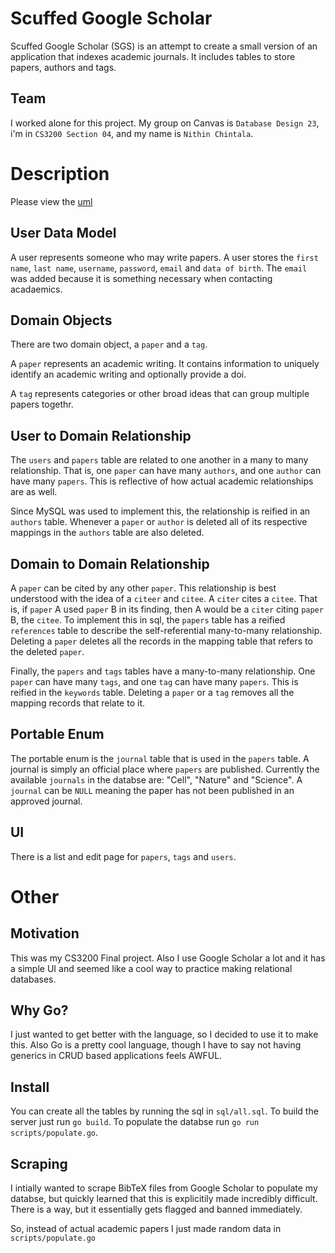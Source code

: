 # Scuffed Google Scholar
Scuffed Google Scholar (SGS) is an attempt to create a small version
of an application that indexes academic journals. It includes tables
to store papers, authors and tags.

## Team
I worked alone for this project. My group on Canvas is `Database Design 23`,
i'm in `CS3200 Section 04`, and my name is `Nithin Chintala`.

# Description
Please view the [uml](https://github.com/NithinChintala/sgs/blob/main/submit/db_design_final_project_UML.pdf)

## User Data Model
A user represents someone who may write papers. A user stores the `first name`, `last name`, `username`, 
`password`, `email` and `data of birth`. The `email` was added because it is something necessary
when contacting acadaemics.

## Domain Objects
There are two domain object, a `paper` and a `tag`. 

A `paper` represents an academic writing. It contains information to uniquely identify an academic
writing and optionally provide a doi.

A `tag` represents categories or other broad ideas that can group multiple papers togethr. 


## User to Domain Relationship
The `users` and `papers` table are related to one another in a many to many relationship.
That is, one `paper` can have many `authors`, and one `author` can have many `papers`. This is
reflective of how actual academic relationships are as well.

Since MySQL was used to implement this, the relationship is reified in an `authors` table.
Whenever a `paper` or `author` is deleted all of its respective mappings in the `authors` table
are also deleted.

## Domain to Domain Relationship
A `paper` can be cited by any other `paper`. This relationship is best understood with the idea 
of a `citeer` and `citee`. A `citer` cites a `citee`.  That is, if `paper` A used `paper` B in 
its finding, then A would be a `citer` citing `paper` B, the `citee`. To implement this in sql,
the `papers` table has a reified `references` table to describe the self-referential many-to-many
relationship. Deleting a `paper` deletes all the records in the mapping table that refers to the
deleted `paper`.

Finally, the `papers` and `tags` tables have a many-to-many relationship. One `paper` can have
many `tags`, and one `tag` can have many `papers`. This is reified in the `keywords` table. Deleting
a `paper` or a `tag` removes all the mapping records that relate to it.

## Portable Enum
The portable enum is the `journal` table that is used
in the `papers` table. A journal is simply an official place where `papers` are published.
Currently the available `journals` in the databse are: "Cell", "Nature" and "Science". A 
`journal` can be `NULL` meaning the paper has not been published in an approved journal.

## UI
There is a list and edit page for `papers`, `tags` and `users`.

# Other
## Motivation
This was my CS3200 Final project. Also I use Google Scholar a lot and it
has a simple UI and seemed like a cool way to practice making relational
databases.

## Why Go?
I just wanted to get better with the language, so I decided to use it
to make this. Also Go is a pretty cool language, though I have to say 
not having generics in CRUD based applications feels AWFUL.

## Install
You can create all the tables by running the sql in `sql/all.sql`.
To build the server just run `go build`.
To populate the databse run `go run scripts/populate.go`.

## Scraping
I intially wanted to scrape BibTeX files from Google Scholar to populate
my databse, but quickly learned that this is explicitily made incredibly difficult.
There is a way, but it essentially gets flagged and banned immediately.

So, instead of actual academic papers I just made random data in `scripts/populate.go`
